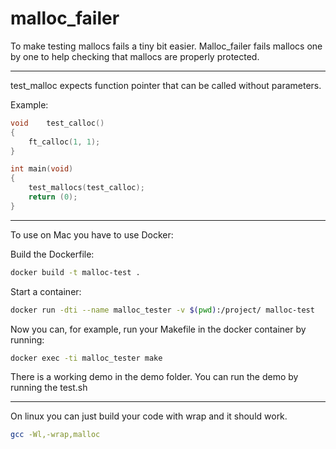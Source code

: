 # malloc_failer
To make testing mallocs fails a tiny bit easier. 
Malloc_failer fails mallocs one by one to help checking that mallocs are properly protected.


---

test_malloc expects function pointer that can be called without parameters.

Example:
```c
void	test_calloc()
{
	ft_calloc(1, 1);
}

int	main(void)
{
	test_mallocs(test_calloc);
	return (0);
}
```

---

To use on Mac you have to use Docker:

Build the Dockerfile:
```sh
docker build -t malloc-test .
```
Start a container:
```sh
docker run -dti --name malloc_tester -v $(pwd):/project/ malloc-test
```
Now you can, for example, run your Makefile in the docker container by running:
```sh
docker exec -ti malloc_tester make
```

There is a working demo in the demo folder.
You can run the demo by running the test.sh 

---

On linux you can just build your code with wrap and it should work.
```sh
gcc -Wl,-wrap,malloc
```
